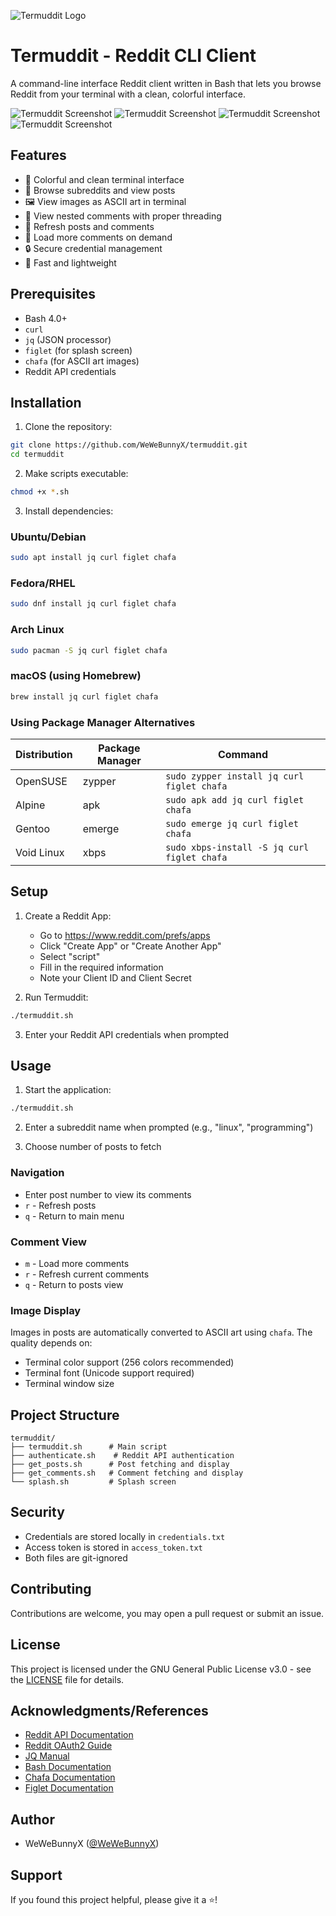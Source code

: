 ![Termuddit Logo](logo.png)

# Termuddit - Reddit CLI Client

A command-line interface Reddit client written in Bash that lets you browse Reddit from your terminal with a clean, colorful interface.

![Termuddit Screenshot](demonstration/screenshot.png)
![Termuddit Screenshot](demonstration/demo4.png)
![Termuddit Screenshot](demonstration/demo2.png)
![Termuddit Screenshot](demonstration/demo5.png)

## Features

- 🎨 Colorful and clean terminal interface
- 👀 Browse subreddits and view posts
- 🖼️ View images as ASCII art in terminal
- 💬 View nested comments with proper threading
- 🔄 Refresh posts and comments
- 🎯 Load more comments on demand
- 🔒 Secure credential management
- 🚀 Fast and lightweight

## Prerequisites

- Bash 4.0+
- `curl`
- `jq` (JSON processor)
- `figlet` (for splash screen)
- `chafa` (for ASCII art images)
- Reddit API credentials

## Installation

1. Clone the repository:
```bash
git clone https://github.com/WeWeBunnyX/termuddit.git
cd termuddit
```

2. Make scripts executable:
```bash
chmod +x *.sh
```

3. Install dependencies:

### Ubuntu/Debian
```bash
sudo apt install jq curl figlet chafa
```

### Fedora/RHEL
```bash
sudo dnf install jq curl figlet chafa
```

### Arch Linux
```bash
sudo pacman -S jq curl figlet chafa
```

### macOS (using Homebrew)
```bash
brew install jq curl figlet chafa
```

### Using Package Manager Alternatives
| Distribution | Package Manager | Command |
|-------------|----------------|---------|
| OpenSUSE    | zypper         | `sudo zypper install jq curl figlet chafa` |
| Alpine      | apk            | `sudo apk add jq curl figlet chafa` |
| Gentoo      | emerge         | `sudo emerge jq curl figlet chafa` |
| Void Linux  | xbps           | `sudo xbps-install -S jq curl figlet chafa` |

## Setup

1. Create a Reddit App:
   - Go to https://www.reddit.com/prefs/apps
   - Click "Create App" or "Create Another App"
   - Select "script"
   - Fill in the required information
   - Note your Client ID and Client Secret

2. Run Termuddit:
```bash
./termuddit.sh
```

3. Enter your Reddit API credentials when prompted

## Usage

1. Start the application:
```bash
./termuddit.sh
```

2. Enter a subreddit name when prompted (e.g., "linux", "programming")

3. Choose number of posts to fetch

### Navigation

- Enter post number to view its comments
- `r` - Refresh posts
- `q` - Return to main menu

### Comment View

- `m` - Load more comments
- `r` - Refresh current comments
- `q` - Return to posts view

### Image Display

Images in posts are automatically converted to ASCII art using `chafa`. The quality depends on:
- Terminal color support (256 colors recommended)
- Terminal font (Unicode support required)
- Terminal window size

## Project Structure

```
termuddit/
├── termuddit.sh      # Main script
├── authenticate.sh    # Reddit API authentication
├── get_posts.sh      # Post fetching and display
├── get_comments.sh   # Comment fetching and display
└── splash.sh         # Splash screen
```

## Security

- Credentials are stored locally in `credentials.txt`
- Access token is stored in `access_token.txt`
- Both files are git-ignored

## Contributing

Contributions are welcome, you may open a pull request or submit an issue.

## License

This project is licensed under the GNU General Public License v3.0 - see the [LICENSE](LICENSE) file for details.

## Acknowledgments/References

- [Reddit API Documentation](https://www.reddit.com/dev/api/)
- [Reddit OAuth2 Guide](https://github.com/reddit-archive/reddit/wiki/OAuth2)
- [JQ Manual](https://stedolan.github.io/jq/manual/)
- [Bash Documentation](https://www.gnu.org/software/bash/manual/)
- [Chafa Documentation](https://hpjansson.org/chafa/)
- [Figlet Documentation](http://www.figlet.org/)

## Author

- WeWeBunnyX ([@WeWeBunnyX](https://reddit.com/u/WeWeBunnyX))

## Support

If you found this project helpful, please give it a ⭐️!


